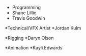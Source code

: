 * Programming
 * Shane Lillie
 * Travis Goodwin
 
*Technical/VFX Artist
 *Jordan Kulm

*Rigging
 *Daryn Olson

*Animation
 *Kayli Edwards